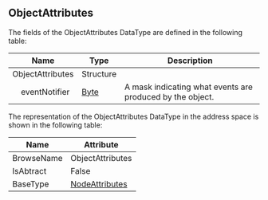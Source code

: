 <!-- datatype -->
## ObjectAttributes
<!-- end of description -->
The fields of the ObjectAttributes DataType are defined in the following table:  

|Name|Type|Description|
|---|---|---|
|ObjectAttributes|Structure||
|&nbsp;&nbsp;&nbsp;&nbsp;eventNotifier|[Byte](../../../Part3/DataTypes/Byte/readme.md)|A mask indicating what events are produced by the object.|

The representation of the ObjectAttributes DataType in the address space is shown in the following table:  

|Name|Attribute|
|---|---|
|BrowseName|ObjectAttributes|
|IsAbtract|False|
|BaseType|[NodeAttributes](../../../Part4/Services/NodeAttributes/readme.md)|

